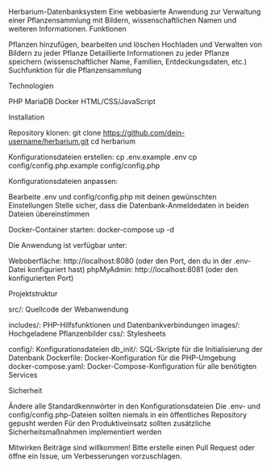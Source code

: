 Herbarium-Datenbanksystem
Eine webbasierte Anwendung zur Verwaltung einer Pflanzensammlung mit Bildern, wissenschaftlichen Namen und weiteren Informationen.
Funktionen

Pflanzen hinzufügen, bearbeiten und löschen
Hochladen und Verwalten von Bildern zu jeder Pflanze
Detaillierte Informationen zu jeder Pflanze speichern (wissenschaftlicher Name, Familien, Entdeckungsdaten, etc.)
Suchfunktion für die Pflanzensammlung

Technologien

PHP
MariaDB
Docker
HTML/CSS/JavaScript

Installation

Repository klonen:
git clone https://github.com/dein-username/herbarium.git
cd herbarium

Konfigurationsdateien erstellen:
cp .env.example .env
cp config/config.php.example config/config.php

Konfigurationsdateien anpassen:

Bearbeite .env und config/config.php mit deinen gewünschten Einstellungen
Stelle sicher, dass die Datenbank-Anmeldedaten in beiden Dateien übereinstimmen


Docker-Container starten:
docker-compose up -d

Die Anwendung ist verfügbar unter:

Weboberfläche: http://localhost:8080 (oder den Port, den du in der .env-Datei konfiguriert hast)
phpMyAdmin: http://localhost:8081 (oder den konfigurierten Port)



Projektstruktur

src/: Quellcode der Webanwendung

includes/: PHP-Hilfsfunktionen und Datenbankverbindungen
images/: Hochgeladene Pflanzenbilder
css/: Stylesheets


config/: Konfigurationsdateien
db_init/: SQL-Skripte für die Initialisierung der Datenbank
Dockerfile: Docker-Konfiguration für die PHP-Umgebung
docker-compose.yaml: Docker-Compose-Konfiguration für alle benötigten Services

Sicherheit

Ändere alle Standardkennwörter in den Konfigurationsdateien
Die .env- und config/config.php-Dateien sollten niemals in ein öffentliches Repository gepusht werden
Für den Produktiveinsatz sollten zusätzliche Sicherheitsmaßnahmen implementiert werden

Mitwirken
Beiträge sind willkommen! Bitte erstelle einen Pull Request oder öffne ein Issue, um Verbesserungen vorzuschlagen.